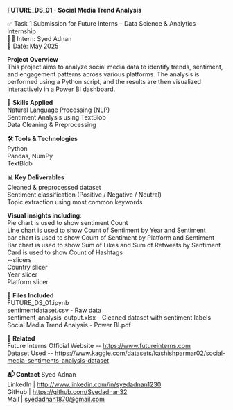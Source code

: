 **FUTURE_DS_01 - Social Media Trend Analysis**

✅ Task 1 Submission for Future Interns – Data Science & Analytics Internship       
👨‍💻 Intern: Syed Adnan       
📅 Date: May 2025

**Project Overview**     
This project aims to analyze social media data to identify trends, sentiment, and engagement patterns across various platforms. The analysis is performed using a Python script, and the results are then visualized interactively in a Power BI dashboard.

**🧠 Skills Applied**    
Natural Language Processing (NLP)     
Sentiment Analysis using TextBlob     
Data Cleaning & Preprocessing     

**🛠 Tools & Technologies**    
Python       
Pandas, NumPy     
TextBlob     

**📊 Key Deliverables**    
Cleaned & preprocessed dataset   
Sentiment classification (Positive / Negative / Neutral)     
Topic extraction using most common keywords    

**Visual insights including**:    
  Pie chart is used to show   sentiment Count        
  Line chart is used to show  Count of Sentiment by Year and Sentiment           
  bar chart is used to show  Count of Sentiment by Platform and Sentiment         
  Bar chart is used to show  Sum of Likes and Sum of Retweets by Sentiment      
  Card is used to show Count of Hashtags    
 --slicers    
  Country slicer  
  Year slicer    
  Platform slicer    

  
**📁 Files Included**  
 FUTURE_DS_01.ipynb   
 sentimentdataset.csv - Raw data   
 sentiment_analysis_output.xlsx - Cleaned dataset with sentiment labels   
 Social Media Trend Analysis - Power BI.pdf   

**🔗 Related**   
Future Interns Official Website -- https://www.futureinterns.com     
Dataset Used -- https://www.kaggle.com/datasets/kashishparmar02/social-media-sentiments-analysis-dataset  

**📬 Contact**
Syed Adnan  
LinkedIn | http://www.linkedin.com/in/syedadnan1230  
GitHub   | https://github.com/Syedadnan32   
Mail     | syedadnan1870@gmail.com
